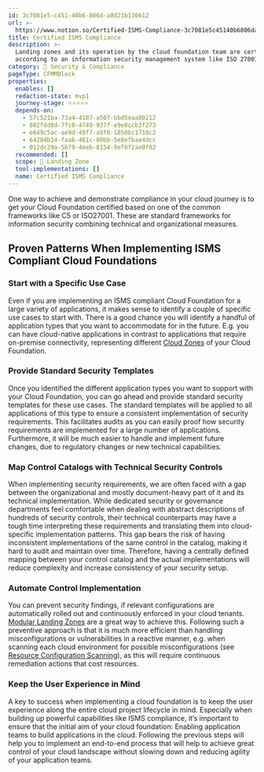 ```yaml
---
id: 3c7081e5-c451-40b6-806d-a8d21b130612
url: >-
  https://www.notion.so/Certified-ISMS-Compliance-3c7081e5c45140b6806da8d21b130612
title: Certified ISMS Compliance
description: >-
  Landing zones and its operation by the cloud foundation team are certified
  according to an information security management system like ISO 27001 or C5.
category: 🔖 Security & Compliance
pageType: CFMMBlock
properties:
  enables: []
  redaction-state: mvp1
  journey-stage: ⭐️⭐️⭐️⭐️⭐️
  depends-on:
    - 57c521ba-73a4-4187-a507-bbd5eaa80212
    - 802fdd8d-7fc0-4749-937f-e9e0ccb3f273
    - e649c5ac-ae9d-49f7-a9f0-1850bc1710c2
    - 64284b14-faab-461c-80bb-5e8efbae4dcc
    - 012dc29a-5b79-4eeb-8154-9ef0f2ae0f02
  recommended: []
  scope: 🛬 Landing Zone
  tool-implementations: []
  name: Certified ISMS Compliance
---
```


One way to achieve and demonstrate compliance in your cloud journey is to get your Cloud Foundation certified based on one of the common frameworks like C5 or ISO27001. These are standard frameworks for information security combining technical and organizational measures.

## Proven Patterns When Implementing ISMS Compliant Cloud Foundations

### Start with a Specific Use Case

Even if you are implementing an ISMS compliant Cloud Foundation for a large variety of applications, it makes sense to identify a couple of specific use cases to start with. There is a good chance you will identify a handful of application types that you want to accommodate for in the future. E.g. you can have cloud-native applications in contrast to applications that require on-premise connectivity, representing different [Cloud Zones](./cloud-zones.md) of your Cloud Foundation.

### Provide Standard Security Templates

Once you identified the different application types you want to support with your Cloud Foundation, you can go ahead and provide standard security templates for these use cases. The standard templates will be applied to all applications of this type to ensure a consistent implementation of security requirements. This facilitates audits as you can easily proof how security requirements are implemented for a large number of applications. Furthermore, it will be much easier to handle and implement future changes, due to regulatory changes or new technical capabilities.

### Map Control Catalogs with Technical Security Controls

When implementing security requirements, we are often faced with a gap between the organizational and mostly document-heavy part of it and its technical implementation. While dedicated security or governance departments feel comfortable when dealing with abstract descriptions of  hundreds of security controls, their technical counterparts may have a tough time interpreting these requirements and translating them into cloud-specific implementation patterns. This gap bears the risk of having inconsistent implementations of the same control in the catalog, making it hard to audit and maintain over time. Therefore, having a centrally defined mapping between your control catalog and the actual implementations will reduce complexity and increase consistency of your security setup.

### Automate Control Implementation

You can prevent security findings, if relevant configurations are automatically rolled out and continuously enforced in your cloud tenants. [Modular Landing Zones](../tenant-management/modular-landing-zones.md) are a great way to achieve this. Following such a preventive approach is that it is much more efficient than handling misconfigurations or vulnerabilities in a reactive manner, e.g. when scanning each cloud environment for possible misconfigurations (see [Resource Configuration Scanning](./resource-configuration-scanning.md)), as this will require continuous remediation actions that cost resources.

### Keep the User Experience in Mind

A key to success when implementing a cloud foundation is to keep the user experience along the entire cloud project lifecycle in mind. Especially when building up powerful capabilities like ISMS compliance, it’s important to ensure that the initial aim of your cloud foundation: Enabling application teams to build applications in the cloud. Following the previous steps will help you to implement an end-to-end process that will help to achieve great control of your cloud landscape without slowing down and reducing agility of your application teams.